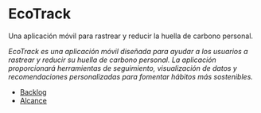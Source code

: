 # EcoTrack

Una aplicación móvil para rastrear y reducir la huella de carbono personal.

*EcoTrack es una aplicación móvil diseñada para ayudar a los usuarios a rastrear y reducir su huella de carbono personal. La aplicación proporcionará herramientas de seguimiento, visualización de datos y recomendaciones personalizadas para fomentar hábitos más sostenibles.*

- [Backlog](backlog.md)
- [Alcance](alcance.md)

